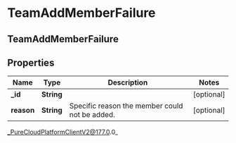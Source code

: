 # TeamAddMemberFailure

## TeamAddMemberFailure

## Properties

|Name | Type | Description | Notes|
|------------ | ------------- | ------------- | -------------|
| **_id** | **String** |  | [optional] |
| **reason** | **String** | Specific reason the member could not be added. | [optional] |



_PureCloudPlatformClientV2@177.0.0_
